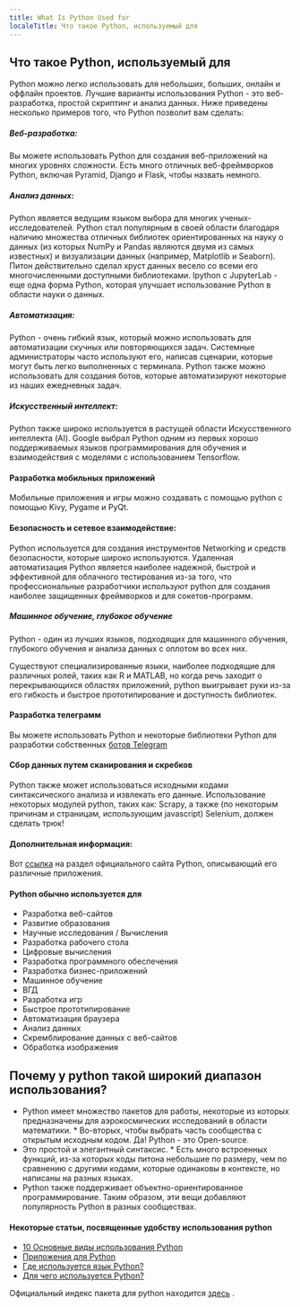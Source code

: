 ```yaml
---
title: What Is Python Used for
localeTitle: Что такое Python, используемый для
---
```

## Что такое Python, используемый для

Python можно легко использовать для небольших, больших, онлайн и оффлайн проектов. Лучшие варианты использования Python - это веб-разработка, простой скриптинг и анализ данных. Ниже приведены несколько примеров того, что Python позволит вам сделать:

##### Веб-разработка:

Вы можете использовать Python для создания веб-приложений на многих уровнях сложности. Есть много отличных веб-фреймворков Python, включая Pyramid, Django и Flask, чтобы назвать немного.

##### Анализ данных:

Python является ведущим языком выбора для многих ученых-исследователей. Python стал популярным в своей области благодаря наличию множества отличных библиотек ориентированных на науку о данных (из которых NumPy и Pandas являются двумя из самых известных) и визуализации данных (например, Matplotlib и Seaborn). Питон действительно сделал хруст данных весело со всеми его многочисленными доступными библиотеками. Ipython с JupyterLab - еще одна форма Python, которая улучшает использование Python в области науки о данных.

##### Автоматизация:

Python - очень гибкий язык, который можно использовать для автоматизации скучных или повторяющихся задач. Системные администраторы часто используют его, написав сценарии, которые могут быть легко выполненных с терминала. Python также можно использовать для создания ботов, которые автоматизируют некоторые из наших ежедневных задач.

##### Искусственный интеллект:

Python также широко используется в растущей области Искусственного интеллекта (AI). Google выбрал Python одним из первых хорошо поддерживаемых языков программирования для обучения и взаимодействия с моделями с использованием Tensorflow.

#### Разработка мобильных приложений

Мобильные приложения и игры можно создавать с помощью python с помощью Kivy, Pygame и PyQt.

#### Безопасность и сетевое взаимодействие:

Python используется для создания инструментов Networking и средств безопасности, которые широко используются. Удаленная автоматизация Python является наиболее надежной, быстрой и эффективной для облачного тестирования из-за того, что профессиональные разработчики используют python для создания наиболее защищенных фреймворков и для сокетов-программ.

##### Машинное обучение, глубокое обучение

Python - один из лучших языков, подходящих для машинного обучения, глубокого обучения и анализа данных с оплотом во всех них.

Существуют специализированные языки, наиболее подходящие для различных ролей, таких как R и MATLAB, но когда речь заходит о перекрывающихся областях приложений, python выигрывает руки из-за его гибкость и быстрое прототипирование и доступность библиотек.

#### Разработка телеграмм

Вы можете использовать Python и некоторые библиотеки Python для разработки собственных [ботов Telegram](https://core.telegram.org/bots)

#### Сбор данных путем сканирования и скребков

Python также может использоваться исходными кодами синтаксического анализа и извлекать его данные. Использование некоторых модулей python, таких как: Scrapy, а также (по некоторым причинам и страницам, использующим javascript) Selenium, должен сделать трюк!

#### Дополнительная информация:

Вот [ссылка](https://www.python.org/about/apps/) на раздел официального сайта Python, описывающий его различные приложения.

#### Python обычно используется для

*   Разработка веб-сайтов
*   Развитие образования
*   Научные исследования / Вычисления
*   Разработка рабочего стола
*   Цифровые вычисления
*   Разработка программного обеспечения
*   Разработка бизнес-приложений
*   Машинное обучение
*   ВГД
*   Разработка игр
*   Быстрое прототипирование
*   Автоматизация браузера
*   Анализ данных
*   Скремблирование данных с веб-сайтов
*   Обработка изображения

## Почему у python такой широкий диапазон использования?

*   Python имеет множество пакетов для работы, некоторые из которых предназначены для аэрокосмических исследований в области математики. \* Во-вторых, чтобы выбрать часть сообщества с открытым исходным кодом. Да! Python - это Open-source.
*   Это простой и элегантный синтаксис. \* Есть много встроенных функций, из-за которых коды питона небольшие по размеру, чем по сравнению с другими кодами, которые одинаковы в контексте, но написаны на разных языках.
*   Python также поддерживает объектно-ориентированное программирование. Таким образом, эти вещи добавляют популярность Python в разных сообществах.

#### Некоторые статьи, посвященные удобству использования python

*   [10 Основные виды использования Python](http://www.dummies.com/programming/python/10-major-uses-of-python/)
*   [Приложения для Python](https://www.python.org/about/apps/)
*   [Где используется язык Python?](https://stackoverflow.com/questions/3043085/where-is-python-language-used)
*   [Для чего используется Python?](https://stackoverflow.com/questions/1909512/what-is-python-used-for)

Официальный индекс пакета для python находится [здесь](https://pypi.python.org/pypi) .